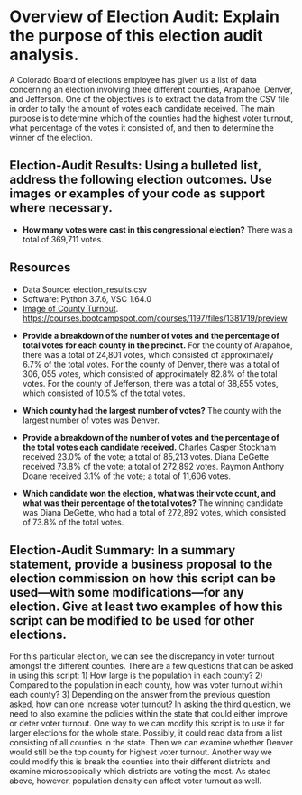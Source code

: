 # Overview of Election Audit: Explain the purpose of this election audit analysis.
A Colorado Board of elections employee has given us a list of data concerning an election involving three different counties, Arapahoe, Denver, and Jefferson. One of the objectives is to extract the data from the CSV file in order to tally the amount of votes each candidate received. The main purpose is to determine which of the counties had the highest voter turnout, what percentage of the votes it consisted of, and then to determine the winner of the election.

## Election-Audit Results: Using a bulleted list, address the following election outcomes. Use images or examples of your code as support where necessary.
* **How many votes were cast in this congressional election?** There was a total of 369,711 votes.

## Resources
- Data Source: election_results.csv
- Software: Python 3.7.6, VSC 1.64.0
- [Image of County Turnout](n.d.). https://courses.bootcampspot.com/courses/1197/files/1381719/preview

* **Provide a breakdown of the number of votes and the percentage of total votes for each county in the precinct.**
For the county of Arapahoe, there was a total of 24,801 votes, which consisted of approximately 6.7% of the total votes. For the county of Denver, there was a total of 306, 055 votes, which consisted of approximately 82.8% of the total votes. For the county of Jefferson, there was a total of 38,855 votes, which consisted of 10.5% of the total votes.

* **Which county had the largest number of votes?**
The county with the largest number of votes was Denver.

* **Provide a breakdown of the number of votes and the percentage of the total votes each candidate received.**
Charles Casper Stockham received 23.0% of the vote; a total of 85,213 votes. Diana DeGette received 73.8% of the vote; a total of 272,892 votes. Raymon Anthony Doane received 3.1% of the vote; a total of 11,606 votes.

* **Which candidate won the election, what was their vote count, and what was their percentage of the total votes?**
The winning candidate was Diana DeGette, who had a total of 272,892 votes, which consisted of 73.8% of the total votes.

## Election-Audit Summary: In a summary statement, provide a business proposal to the election commission on how this script can be used—with some modifications—for any election. Give at least two examples of how this script can be modified to be used for other elections.
For this particular election, we can see the discrepancy in voter turnout amongst the different counties. There are a few questions that can be asked in using this script: 1) How large is the population in each county? 2) Compared to the population in each county, how was voter turnout within each county? 3) Depending on the answer from the previous question asked, how can one increase voter turnout? In asking the third question, we need to also examine the policies within the state that could either improve or deter voter turnout. 
	One way to we can modify this script is to use it for larger elections for the whole state. Possibly, it could read data from a list consisting of all counties in the state. Then we can examine whether Denver would still be the top county for highest voter turnout. Another way we could modify this is break the counties into their different districts and examine microscopically which districts are voting the most. As stated above, however, population density can affect voter turnout as well.

